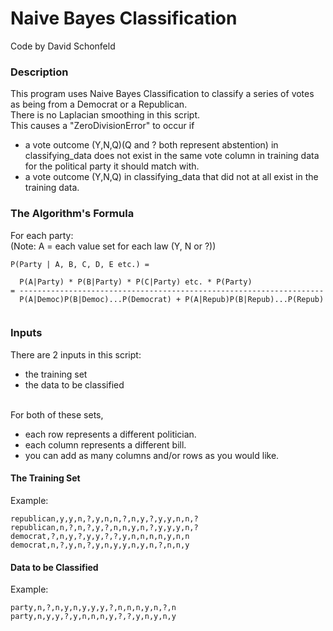 # Naive Bayes Classification
Code by David Schonfeld

### Description
This program uses Naive Bayes Classification to classify a series of votes as being from a Democrat or a Republican.
<br />There is no Laplacian smoothing in this script.
<br />This causes a "ZeroDivisionError" to occur if
- a vote outcome (Y,N,Q)(Q and ? both represent abstention) in classifying_data does not exist
       in the same vote column in training data for the political
       party it should match with.
- a vote outcome (Y,N,Q) in classifying_data that did not
       at all exist in the training data.

### The Algorithm's Formula
For each party:
<br />(Note: A = each value set for each law (Y, N or ?))
		 
```
P(Party | A, B, C, D, E etc.) =

  P(A|Party) * P(B|Party) * P(C|Party) etc. * P(Party)
= --------------------------------------------------------------------
  P(A|Democ)P(B|Democ)...P(Democrat) + P(A|Repub)P(B|Repub)...P(Repub)
  
```

### Inputs
There are 2 inputs in this script:
- the training set
- the data to be classified

<br />For both of these sets,
- each row represents a different politician.
- each column represents a different bill.
- you can add as many columns and/or rows as you would like.

#### The Training Set
Example:
```
republican,y,y,n,?,y,n,n,?,n,y,?,y,y,n,n,?
republican,n,?,n,?,y,?,n,n,y,n,?,y,y,y,n,?
democrat,?,n,y,?,y,y,?,?,y,n,n,n,n,y,n,n
democrat,n,?,y,n,?,y,n,y,y,n,y,n,?,n,n,y
```

#### Data to be Classified
Example:
```
party,n,?,n,y,n,y,y,y,?,n,n,n,y,n,?,n
party,n,y,y,?,y,n,n,n,y,?,?,y,n,y,n,y
```



